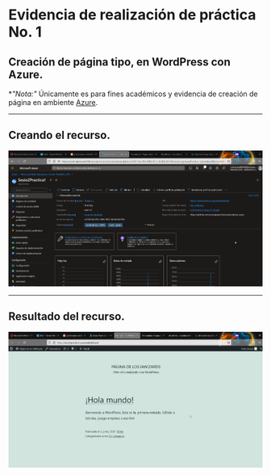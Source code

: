 # Evidencia de realización de práctica No. 1
## Creación de página tipo, en WordPress con Azure.

**"*Nota:"**
Únicamente es para fines académicos y evidencia de creación de página en ambiente [Azure](https://azure.microsoft.com/en-us/).
____________________________________
## Creando el recurso.
![](https://github.com/Hnslmnts/Pr-ctica_1-WordPress/blob/main/screenshots/1.jpg?raw=true)

__________________________
## Resultado del recurso.
![](https://github.com/Hnslmnts/Pr-ctica_1-WordPress/blob/main/screenshots/3.jpg)
